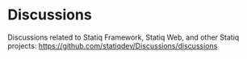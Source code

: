 # Discussions
Discussions related to Statiq Framework, Statiq Web, and other Statiq projects:
https://github.com/statiqdev/Discussions/discussions
